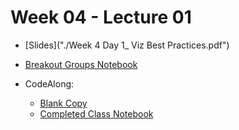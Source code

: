 # Week 04 - Lecture 01

- [Slides]("./Week 4 Day 1_ Viz Best Practices.pdf")


- [Breakout Groups Notebook]("./Breakout_Groups_Visualization_Best_Practices.ipynb)

- CodeAlong:
	- [Blank Copy]("./CodeAlong/Explanatory_Visualizations_CodeAlong-BLANK.ipynb")
	- [Completed Class Notebook]("./CodeAlong/Class_Copy_of_01_24_22_Explanatory_Visualizations_CodeAlong.ipynb")